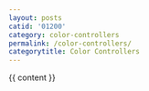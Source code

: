 ```yaml
---
layout: posts
catid: '01200'
category: color-controllers
permalink: /color-controllers/
categorytitle: Color Controllers
---
```


{{ content }}